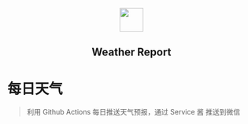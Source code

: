 <p align="center" class="has-mb-6">
<img class="not-gallery-item" height="48" src="https://cdn.jsdelivr.net/gh/ivitan/Picture@master/imageslogo.svg">
<br>
<h2 align="center">Weather Report</h2>
</p>

# 每日天气
> 利用 Github Actions 每日推送天气预报，通过 Service 酱 推送到微信
